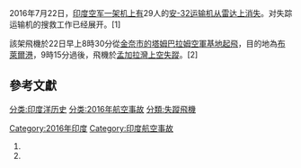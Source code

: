 2016年7月22日，[印度空军一架机上有](../Page/印度空军.md "wikilink")29人的[安-32运输机从雷达上消失](../Page/安-32.md "wikilink")。对失踪运输机的搜救工作已经展开。\[1\]

該架飛機於22日早上8時30分從[金奈市的](../Page/金奈.md "wikilink")[塔姆巴拉姆空軍基地起飛](../Page/塔姆巴拉姆.md "wikilink")，目的地為[布萊爾港](../Page/布萊爾港.md "wikilink")，9時15分過後，飛機於[孟加拉灣上空失蹤](../Page/孟加拉灣.md "wikilink")。\[2\]

## 參考文獻

[分类:印度洋历史](../Page/分类:印度洋历史.md "wikilink")
[分类:2016年航空事故](../Page/分类:2016年航空事故.md "wikilink")
[分類:失蹤飛機](../Page/分類:失蹤飛機.md "wikilink")

[Category:2016年印度](https://zh.wikipedia.org/wiki/Category:2016年印度 "wikilink")
[Category:印度航空事故](https://zh.wikipedia.org/wiki/Category:印度航空事故 "wikilink")

1.
2.